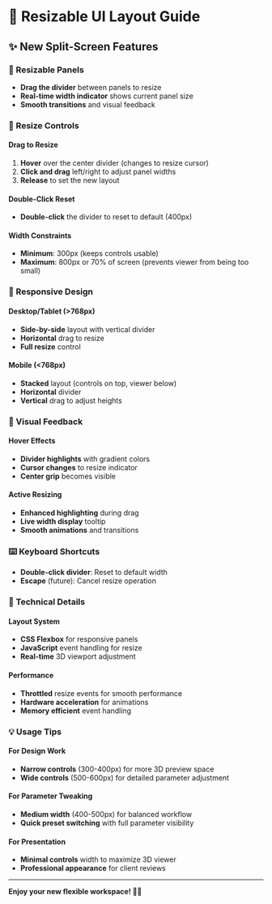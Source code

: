 # 🎨 Resizable UI Layout Guide

## ✨ New Split-Screen Features

### **🔄 Resizable Panels**
- **Drag the divider** between panels to resize
- **Real-time width indicator** shows current panel size
- **Smooth transitions** and visual feedback

### **🎯 Resize Controls**

#### **Drag to Resize**
1. **Hover** over the center divider (changes to resize cursor)
2. **Click and drag** left/right to adjust panel widths
3. **Release** to set the new layout

#### **Double-Click Reset**
- **Double-click** the divider to reset to default (400px)

#### **Width Constraints**
- **Minimum**: 300px (keeps controls usable)
- **Maximum**: 800px or 70% of screen (prevents viewer from being too small)

### **📱 Responsive Design**

#### **Desktop/Tablet (>768px)**
- **Side-by-side** layout with vertical divider
- **Horizontal** drag to resize
- **Full resize** control

#### **Mobile (<768px)**
- **Stacked** layout (controls on top, viewer below)
- **Horizontal** divider
- **Vertical** drag to adjust heights

### **🎨 Visual Feedback**

#### **Hover Effects**
- **Divider highlights** with gradient colors
- **Cursor changes** to resize indicator
- **Center grip** becomes visible

#### **Active Resizing**
- **Enhanced highlighting** during drag
- **Live width display** tooltip
- **Smooth animations** and transitions

### **⌨️ Keyboard Shortcuts**
- **Double-click divider**: Reset to default width
- **Escape** (future): Cancel resize operation

### **🔧 Technical Details**

#### **Layout System**
- **CSS Flexbox** for responsive panels
- **JavaScript** event handling for resize
- **Real-time** 3D viewport adjustment

#### **Performance**
- **Throttled** resize events for smooth performance
- **Hardware acceleration** for animations
- **Memory efficient** event handling

### **💡 Usage Tips**

#### **For Design Work**
- **Narrow controls** (300-400px) for more 3D preview space
- **Wide controls** (500-600px) for detailed parameter adjustment

#### **For Parameter Tweaking**
- **Medium width** (400-500px) for balanced workflow
- **Quick preset switching** with full parameter visibility

#### **For Presentation**
- **Minimal controls** width to maximize 3D viewer
- **Professional appearance** for client reviews

---

**Enjoy your new flexible workspace! 🎯✨**